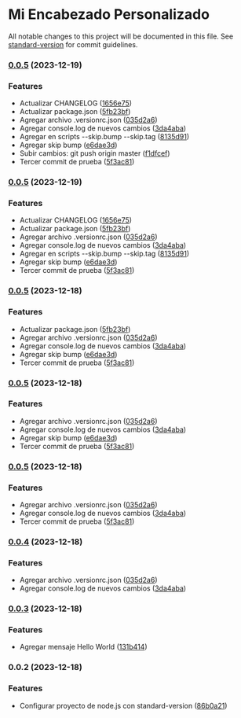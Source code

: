 # Mi Encabezado Personalizado

All notable changes to this project will be documented in this file. See [standard-version](https://github.com/conventional-changelog/standard-version) for commit guidelines.
### [0.0.5](https://github.com/willknight27/commit-changelog/compare/v0.0.3...v0.0.5) (2023-12-19)


### Features

* Actualizar CHANGELOG ([1656e75](https://github.com/willknight27/commit-changelog/commit/1656e753846385b165469b70587f3e1d82704947))
* Actualizar package.json ([5fb23bf](https://github.com/willknight27/commit-changelog/commit/5fb23bf302b00b5956b49031ab7404db78d8f252))
* Agregar archivo .versionrc.json ([035d2a6](https://github.com/willknight27/commit-changelog/commit/035d2a658863dc9c827a1dadda17896a170e5f62))
* Agregar console.log de nuevos cambios ([3da4aba](https://github.com/willknight27/commit-changelog/commit/3da4aba2551ad4e8d9b7c44dc294cd38978142a0))
* Agregar en scripts --skip.bump --skip.tag ([8135d91](https://github.com/willknight27/commit-changelog/commit/8135d91fdaa92a58ddcecaceaa2811ebd0f83385))
* Agregar skip bump ([e6dae3d](https://github.com/willknight27/commit-changelog/commit/e6dae3d0320ec5ab8d50200b902db57896d37d3d))
* Subir cambios: git push origin master ([f1dfcef](https://github.com/willknight27/commit-changelog/commit/f1dfcef2fb5a06c737d1869bb225084b8944f663))
* Tercer commit de prueba ([5f3ac81](https://github.com/willknight27/commit-changelog/commit/5f3ac81b1626a6928b5ccb8b68a35ca639bd1609))

### [0.0.5](https://github.com/willknight27/commit-changelog/compare/v0.0.3...v0.0.5) (2023-12-19)


### Features

* Actualizar CHANGELOG ([1656e75](https://github.com/willknight27/commit-changelog/commit/1656e753846385b165469b70587f3e1d82704947))
* Actualizar package.json ([5fb23bf](https://github.com/willknight27/commit-changelog/commit/5fb23bf302b00b5956b49031ab7404db78d8f252))
* Agregar archivo .versionrc.json ([035d2a6](https://github.com/willknight27/commit-changelog/commit/035d2a658863dc9c827a1dadda17896a170e5f62))
* Agregar console.log de nuevos cambios ([3da4aba](https://github.com/willknight27/commit-changelog/commit/3da4aba2551ad4e8d9b7c44dc294cd38978142a0))
* Agregar en scripts --skip.bump --skip.tag ([8135d91](https://github.com/willknight27/commit-changelog/commit/8135d91fdaa92a58ddcecaceaa2811ebd0f83385))
* Agregar skip bump ([e6dae3d](https://github.com/willknight27/commit-changelog/commit/e6dae3d0320ec5ab8d50200b902db57896d37d3d))
* Tercer commit de prueba ([5f3ac81](https://github.com/willknight27/commit-changelog/commit/5f3ac81b1626a6928b5ccb8b68a35ca639bd1609))

### [0.0.5](https://github.com/willknight27/commit-changelog/compare/v0.0.3...v0.0.5) (2023-12-18)


### Features

* Actualizar package.json ([5fb23bf](https://github.com/willknight27/commit-changelog/commit/5fb23bf302b00b5956b49031ab7404db78d8f252))
* Agregar archivo .versionrc.json ([035d2a6](https://github.com/willknight27/commit-changelog/commit/035d2a658863dc9c827a1dadda17896a170e5f62))
* Agregar console.log de nuevos cambios ([3da4aba](https://github.com/willknight27/commit-changelog/commit/3da4aba2551ad4e8d9b7c44dc294cd38978142a0))
* Agregar skip bump ([e6dae3d](https://github.com/willknight27/commit-changelog/commit/e6dae3d0320ec5ab8d50200b902db57896d37d3d))
* Tercer commit de prueba ([5f3ac81](https://github.com/willknight27/commit-changelog/commit/5f3ac81b1626a6928b5ccb8b68a35ca639bd1609))

### [0.0.5](https://github.com/willknight27/commit-changelog/compare/v0.0.3...v0.0.5) (2023-12-18)


### Features

* Agregar archivo .versionrc.json ([035d2a6](https://github.com/willknight27/commit-changelog/commit/035d2a658863dc9c827a1dadda17896a170e5f62))
* Agregar console.log de nuevos cambios ([3da4aba](https://github.com/willknight27/commit-changelog/commit/3da4aba2551ad4e8d9b7c44dc294cd38978142a0))
* Agregar skip bump ([e6dae3d](https://github.com/willknight27/commit-changelog/commit/e6dae3d0320ec5ab8d50200b902db57896d37d3d))
* Tercer commit de prueba ([5f3ac81](https://github.com/willknight27/commit-changelog/commit/5f3ac81b1626a6928b5ccb8b68a35ca639bd1609))

### [0.0.5](https://github.com/willknight27/commit-changelog/compare/v0.0.3...v0.0.5) (2023-12-18)


### Features

* Agregar archivo .versionrc.json ([035d2a6](https://github.com/willknight27/commit-changelog/commit/035d2a658863dc9c827a1dadda17896a170e5f62))
* Agregar console.log de nuevos cambios ([3da4aba](https://github.com/willknight27/commit-changelog/commit/3da4aba2551ad4e8d9b7c44dc294cd38978142a0))
* Tercer commit de prueba ([5f3ac81](https://github.com/willknight27/commit-changelog/commit/5f3ac81b1626a6928b5ccb8b68a35ca639bd1609))

### [0.0.4](https://github.com/willknight27/commit-changelog/compare/v0.0.3...v0.0.4) (2023-12-18)


### Features

* Agregar archivo .versionrc.json ([035d2a6](https://github.com/willknight27/commit-changelog/commit/035d2a658863dc9c827a1dadda17896a170e5f62))
* Agregar console.log de nuevos cambios ([3da4aba](https://github.com/willknight27/commit-changelog/commit/3da4aba2551ad4e8d9b7c44dc294cd38978142a0))

### [0.0.3](https://github.com/willknight27/commit-changelog/compare/v0.0.2...v0.0.3) (2023-12-18)


### Features

* Agregar mensaje Hello World ([131b414](https://github.com/willknight27/commit-changelog/commit/131b414c5c4871d76e2198a9e3a6a483f7de8955))

### 0.0.2 (2023-12-18)


### Features

* Configurar proyecto de node.js con standard-version ([86b0a21](https://github.com/willknight27/commit-changelog/commit/86b0a21d3383acde9ee738f2f77e178f2017f2a8))
